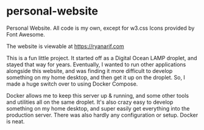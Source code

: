 # personal-website
Personal Website. All code is my own, except for w3.css
Icons provided by Font Awesome. 

The website is viewable at https://ryanarif.com

This is a fun little project. It started off as a Digital Ocean LAMP droplet, and stayed that way for years. Eventually, I wanted to run other applications alongside this website, and was finding it more difficult to develop something on my home desktop, and then get it up on the droplet. So, I made a huge switch over to using Docker Compose. 

Docker allows me to keep this server up & running, and some other tools and utilities all on the same droplet. It's also crazy easy to develop something on my home desktop, and super easily get everything into the production server. There was also hardly any configuration or setup. Docker is neat.


